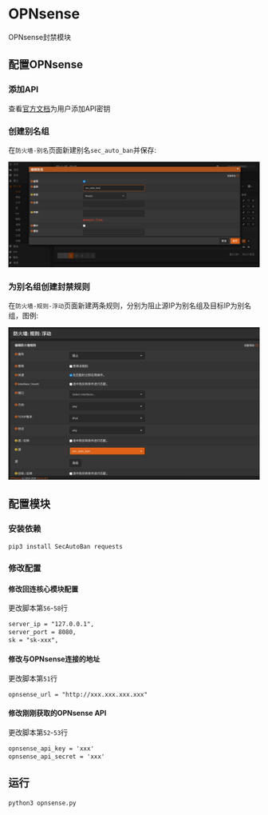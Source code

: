 # OPNsense

OPNsense封禁模块

## 配置OPNsense

### 添加API

查看[官方文档](https://docs.opnsense.org/development/how-tos/api.html)为用户添加API密钥

### 创建别名组

在`防火墙-别名`页面新建别名`sec_auto_ban`并保存:

![](./img/1.jpg)

### 为别名组创建封禁规则

在`防火墙-规则-浮动`页面新建两条规则，分别为阻止源IP为别名组及目标IP为别名组，图例:

![](./img/2.jpg)

## 配置模块

### 安装依赖

```
pip3 install SecAutoBan requests
```

### 修改配置

#### 修改回连核心模块配置

更改脚本第`56`-`58`行

```
server_ip = "127.0.0.1",
server_port = 8080,
sk = "sk-xxx",
```

#### 修改与OPNsense连接的地址

更改脚本第`51`行

```
opnsense_url = "http://xxx.xxx.xxx.xxx"
```

#### 修改刚刚获取的OPNsense API

更改脚本第`52`-`53`行

```
opnsense_api_key = 'xxx'
opnsense_api_secret = 'xxx'
```

## 运行

```shell
python3 opnsense.py
```
